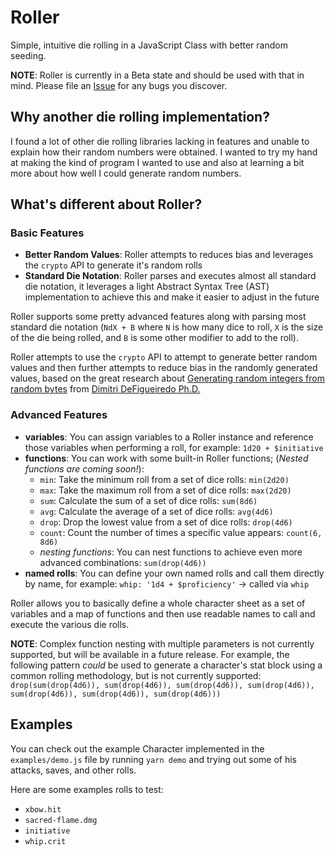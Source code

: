 # Roller

Simple, intuitive die rolling in a JavaScript Class with better random seeding.

**NOTE**: Roller is currently in a Beta state and should be used with that in mind.
Please file an [Issue](https://github.com/DVDAGames/js-die-roller/issues) for any
bugs you discover.

## Why another die rolling implementation?

I found a lot of other die rolling libraries lacking in features and unable to
explain how their random numbers were obtained. I wanted to try my hand at making
the kind of program I wanted to use and also at learning a bit more about how
well I could generate random numbers.

## What's different about Roller?

### Basic Features

- **Better Random Values**: Roller attempts to reduces bias and leverages the
`crypto` API to generate it's random rolls
- **Standard Die Notation**: Roller parses and executes almost all standard die
notation, it leverages a light Abstract Syntax Tree (AST) implementation to achieve
this and make it easier to adjust in the future

Roller supports some pretty advanced features along with parsing most standard
die notation (`NdX + B` where `N` is how many dice to roll, `X` is the size of
the die being rolled, and `B` is some other modifier to add to the roll).

Roller attempts to use the `crypto` API to attempt to generate better random
values and then further attempts to reduce bias in the randomly generated values,
based on the great research about
[Generating random integers from random bytes](http://dimitri.xyz/random-ints-from-random-bits/)
from [Dimitri DeFigueiredo Ph.D.](http://dimitri.xyz/about/)

### Advanced Features

- **variables**: You can assign variables to a Roller instance and reference those
variables when performing a roll, for example: `1d20 + $initiative`
- **functions**: You can work with some built-in Roller functions; (*Nested
functions are coming soon!*):
  - `min`: Take the minimum roll from a set of dice rolls: `min(2d20)`
  - `max`: Take the maximum roll from a set of dice rolls: `max(2d20)`
  - `sum`: Calculate the sum of a set of dice rolls: `sum(8d6)`
  - `avg`: Calculate the average of a set of dice rolls: `avg(4d6)`
  - `drop`: Drop the lowest value from a set of dice rolls: `drop(4d6)`
  - `count`: Count the number of times a specific value appears: `count(6, 8d6)`
  - *nesting functions*: You can nest functions to achieve even more advanced
combinations: `sum(drop(4d6))`
- **named rolls**: You can define your own named rolls and call them directly
by name,  for example: `whip: '1d4 + $proficiency'` -> called via `whip`

Roller allows you to basically define a whole character sheet as a set of variables
and a map of functions and then use readable names to call and execute the various
die rolls.

**NOTE**: Complex function nesting with multiple parameters is not currently
supported, but will be available in a future release. For example, the following
pattern *could* be used to generate a character's stat block using a common rolling
methodology, but is not currently supported: `drop(sum(drop(4d6)), sum(drop(4d6)), sum(drop(4d6)), sum(drop(4d6)), sum(drop(4d6)), sum(drop(4d6)), sum(drop(4d6)))`

## Examples

You can check out the example Character implemented in the `examples/demo.js` file
by running `yarn demo` and trying out some of his attacks, saves, and other rolls.

Here are some examples rolls to test:
- `xbow.hit`
- `sacred-flame.dmg`
- `initiative`
- `whip.crit`
